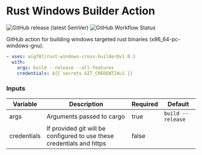 Rust Windows Builder Action
========================

![GitHub release (latest SemVer)](https://img.shields.io/github/v/release/aig787/rust-windows-cross-builder)
![GitHub Workflow Status](https://img.shields.io/github/workflow/status/aig787/rust-windows-cross-builder/CI)

GitHub action for building windows targeted rust binaries (x86_64-pc-windows-gnu). 

```yaml
- uses: aig787/rust-windows-cross-builder@v1.0.1
  with:
    args: build --release --all-features
    credentials: ${{ secrets.GIT_CREDENTIALS }}
```
### Inputs
| Variable | Description | Required | Default |
|----------|-------------|----------|---------|
| args     | Arguments passed to cargo | true | `build --release` | 
| credentials | If provided git will be configured to use these credentials and https | false | |
